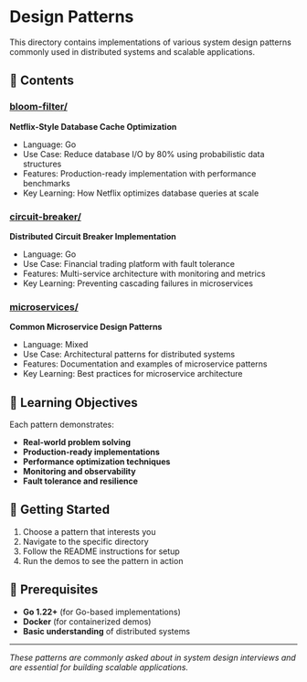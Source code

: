# Design Patterns

This directory contains implementations of various system design patterns commonly used in distributed systems and scalable applications.

## 📁 Contents

### [bloom-filter/](bloom-filter/)
**Netflix-Style Database Cache Optimization**
- Language: Go
- Use Case: Reduce database I/O by 80% using probabilistic data structures
- Features: Production-ready implementation with performance benchmarks
- Key Learning: How Netflix optimizes database queries at scale

### [circuit-breaker/](circuit-breaker/)
**Distributed Circuit Breaker Implementation**
- Language: Go
- Use Case: Financial trading platform with fault tolerance
- Features: Multi-service architecture with monitoring and metrics
- Key Learning: Preventing cascading failures in microservices

### [microservices/](microservices/)
**Common Microservice Design Patterns**
- Language: Mixed
- Use Case: Architectural patterns for distributed systems
- Features: Documentation and examples of microservice patterns
- Key Learning: Best practices for microservice architecture

## 🎯 Learning Objectives

Each pattern demonstrates:
- **Real-world problem solving**
- **Production-ready implementations**
- **Performance optimization techniques**
- **Monitoring and observability**
- **Fault tolerance and resilience**

## 🚀 Getting Started

1. Choose a pattern that interests you
2. Navigate to the specific directory
3. Follow the README instructions for setup
4. Run the demos to see the pattern in action

## 🔧 Prerequisites

- **Go 1.22+** (for Go-based implementations)
- **Docker** (for containerized demos)
- **Basic understanding** of distributed systems

---

*These patterns are commonly asked about in system design interviews and are essential for building scalable applications.*
